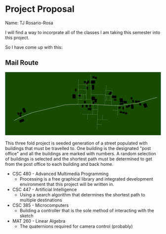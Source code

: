 # Project Proposal

Name: TJ Rosario-Rosa
<!--
        Due:
 Start time: 
   End time:
    Elapsed:
-->

<!--
## Potential Project Ideas
 - LED that switches colors based on Wi-Fi information
 - IFTT Integration
 - Game Console Controller
 - Wireless 0-10v controller for LED ceiling light
 - Processing project cross-over with CSC 480 
 - Introductory machine learning cross-over project with CSC 447
## Project Idea
 -->


I will find a way to incorprate all of the classes I am taking this semester into this project.

<!---

- CSC 385 - Microcomputers

- CSC 480 - Advanced Multimedia Programming

- CSC 447 - Artificial Intelligence

- MAT 260 - Linear Algebra
-->

So I have come up with this:

## Mail Route

<img src="generated_Street.png" alt="https://gamedev.stackexchange.com/questions/122015/how-to-generate-a-city-street-network">

This three fold project is seeded generation of a street populated with buildings that must be travelled to. One building is the designated "post office" and all the buildings are marked with numbers. A random selection of buildings is selected and the shortest path must be determined to get from the post office to each building and back home.


- CSC 480 - Advanced Multimedia Programming
  * Processing is a free graphical library and integrated development environment that this project will be written in.
- CSC 447 - Artificial Intelligence
  * Using a search algorithm that determines the shortest path to multiple destinations 
- CSC 385 - Microcomputers
  * Building a controller that is the sole method of interacting with the sketch
- MAT 260 - Linear Algebra
  * The quaternions required for camera control (probably)